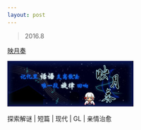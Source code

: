 ```yaml
---
layout: post
---
```


> 2016.8

[映月奏](http://rpg.blue/thread-395856-1-1.html)

![](images/sig_game_moon_melody.png)

探索解谜 | 短篇 | 现代 | GL | 亲情治愈

